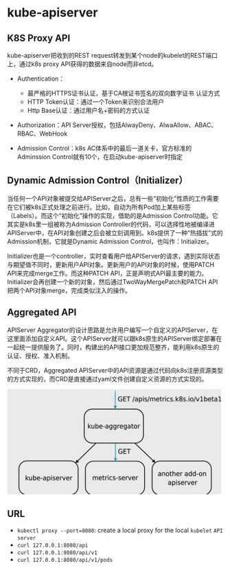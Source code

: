 # kube-apiserver
## K8S Proxy API
kube-apiserver把收到的REST request转发到某个node的kubelet的REST端口上，通过k8s proxy API获得的数据来自node而非etcd。

- Authentication：

  - 最严格的HTTPS证书认证，基于CA根证书签名的双向数字证书 认证方式
  - HTTP Token认证：通过一个Token来识别合法用户 
  - Http Base认证：通过用户名+密码的方式认证
- Authorization：API Server授权，包括AlwayDeny、AlwaAllow、ABAC、RBAC、WebHook
- Admission Control：k8s AC体系中的最后一道关卡，官方标准的Adminssion Control就有10个，在启动kube-apiserver时指定

## Dynamic Admission Control（Initializer）

当任何一个API对象被提交给APIServer之后，总有一些“初始化”性质的工作需要在它们被k8s正式处理之前进行。比如，自动为所有Pod加上某些标签（Labels）。而这个“初始化”操作的实现，借助的是Admission Control功能。它其实是k8s里一组被称为Admission Controller的代码，可以选择性地被编译进APIServer中，在API对象创建之后会被立刻调用到。k8s提供了一种“热插拔”式的Admission机制，它就是Dynamic Admission Control，也叫作：Initializer。

 Initializer也是一个controller，实时查看用户给APIServer的请求，遇到实际状态与期望值不同时，更新用户API对象。更新用户的API对象的时候，使用PATCH API来完成merge工作。而这种PATCH API，正是声明式API最主要的能力。Initializer会再创建一个新的对象，然后通过TwoWayMergePatch和PATCH API把两个API对象merge，完成类似注入的操作。

## Aggregated API

APIServer Aggregator的设计思路是允许用户编写一个自定义的APIServer，在这里面添加自定义API。这个APIServer就可以跟k8s原生的APIServer绑定部署在一起统一提供服务了。同时，构建出的API接口更加规范整齐，能利用k8s原生的认证、授权、准入机制。

不同于CRD，Aggregated APIServer中的API资源是通过代码向k8s注册资源类型的方式实现的，而CRD是直接通过yaml文件创建自定义资源的方式实现的。

![image-20200201143831501](figures/image-20200201143831501.png)





## URL
- `kubectl proxy --port=8080`: create a local proxy for the local `kubelet` `API server`
- `curl 127.0.0.1:8080/api`
- `curl 127.0.0.1:8080/api/v1`
- `curl 127.0.0.1:8080/api/v1/pods`


